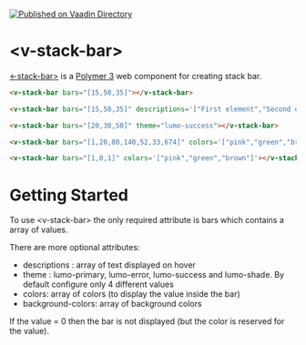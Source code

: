 [![Published on Vaadin Directory](https://img.shields.io/badge/Vaadin%20Directory-published-00b4f0.svg)](https://vaadin.com/directory/component/jcgueriaudv-stack-bar)

# &lt;v-stack-bar&gt;


[&lt;-stack-bar&gt;](https://vaadin.com/directory/component/jcgueriaudv-stack-bar) is a [Polymer 3](http://polymer-project.org) web component for creating stack bar.


```html
<v-stack-bar bars="[15,50,35]"></v-stack-bar>

<v-stack-bar bars="[15,50,35]" descriptions='["First element","Second element","Third element"]'></v-stack-bar>

<v-stack-bar bars="[20,30,50]" theme="lumo-success"></v-stack-bar>

<v-stack-bar bars="[1,20,80,140,52,33,674]" colors='["pink","green","brown","red","blue","black","red"]' background-colors='["blue","pink","green","black","brown"]'></v-stack-bar>

<v-stack-bar bars="[1,0,1]" colors='["pink","green","brown"]'></v-stack-bar>
```

# Getting Started  

To use &lt;v-stack-bar&gt; the only required attribute is bars which contains a array of values.

There are more optional attributes:
* descriptions : array of text displayed on hover
* theme : lumo-primary, lumo-error, lumo-success and lumo-shade. By default configure only 4 different values
* colors: array of colors (to display the value inside the bar)
* background-colors: array of background colors

If the value = 0 then the bar is not displayed (but the color is reserved for the value).
